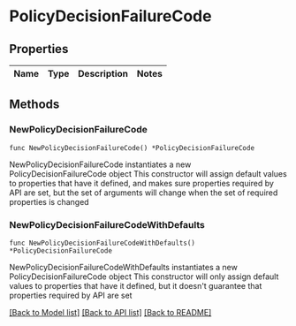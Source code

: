 # PolicyDecisionFailureCode

## Properties

Name | Type | Description | Notes
------------ | ------------- | ------------- | -------------

## Methods

### NewPolicyDecisionFailureCode

`func NewPolicyDecisionFailureCode() *PolicyDecisionFailureCode`

NewPolicyDecisionFailureCode instantiates a new PolicyDecisionFailureCode object
This constructor will assign default values to properties that have it defined,
and makes sure properties required by API are set, but the set of arguments
will change when the set of required properties is changed

### NewPolicyDecisionFailureCodeWithDefaults

`func NewPolicyDecisionFailureCodeWithDefaults() *PolicyDecisionFailureCode`

NewPolicyDecisionFailureCodeWithDefaults instantiates a new PolicyDecisionFailureCode object
This constructor will only assign default values to properties that have it defined,
but it doesn't guarantee that properties required by API are set


[[Back to Model list]](../README.md#documentation-for-models) [[Back to API list]](../README.md#documentation-for-api-endpoints) [[Back to README]](../README.md)


